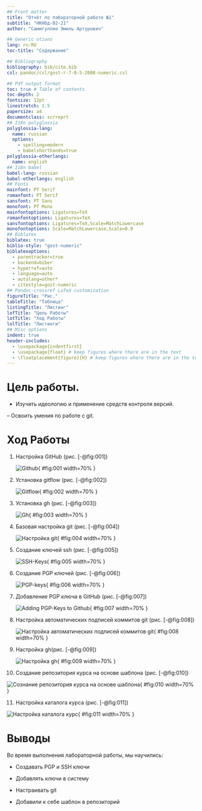 ```yaml
---
## Front matter
title: "Отчёт по лабораторной работе №1"
subtitle: "НКНбд-02-21"
author: "Самигуллин Эмиль Артурович"

## Generic otions
lang: ru-RU
toc-title: "Содержание"

## Bibliography
bibliography: bib/cite.bib
csl: pandoc/csl/gost-r-7-0-5-2008-numeric.csl

## Pdf output format
toc: true # Table of contents
toc-depth: 2
fontsize: 12pt
linestretch: 1.5
papersize: a4
documentclass: scrreprt
## I18n polyglossia
polyglossia-lang:
  name: russian
  options:
	- spelling=modern
	- babelshorthands=true
polyglossia-otherlangs:
  name: english
## I18n babel
babel-lang: russian
babel-otherlangs: english
## Fonts
mainfont: PT Serif
romanfont: PT Serif
sansfont: PT Sans
monofont: PT Mono
mainfontoptions: Ligatures=TeX
romanfontoptions: Ligatures=TeX
sansfontoptions: Ligatures=TeX,Scale=MatchLowercase
monofontoptions: Scale=MatchLowercase,Scale=0.9
## Biblatex
biblatex: true
biblio-style: "gost-numeric"
biblatexoptions:
  - parentracker=true
  - backend=biber
  - hyperref=auto
  - language=auto
  - autolang=other*
  - citestyle=gost-numeric
## Pandoc-crossref LaTeX customization
figureTitle: "Рис."
tableTitle: "Таблица"
listingTitle: "Листинг"
lofTitle: "Цель Работы"
lotTitle: "Ход Работы"
lolTitle: "Листинги"
## Misc options
indent: true
header-includes:
  - \usepackage{indentfirst}
  - \usepackage{float} # keep figures where there are in the text
  - \floatplacement{figure}{H} # keep figures where there are in the text
---
```


# Цель работы.

- Изучить идеологию и применение средств контроля версий.

– Освоить умения по работе с git.

# Ход Работы

1. Настройка GitHub (рис. [-@fig:001])

   ![Github](image/1.png){ #fig:001 width=70% }

2. Установка gitflow (рис. [-@fig:002])

   ![Gitflow](image/2.png){ #fig:002 width=70% }

3. Установка gh (рис. [-@fig:003])

   ![Gh](image/3.png){ #fig:003 width=70% }

4. Базовая настройка git (рис. [-@fig:004])

   ![Настройка git](image/4.png){ #fig:004 width=70% }

5. Создание ключей ssh (рис. [-@fig:005])

   ![SSH-Keys](image/5.png){ #fig:005 width=70% }

6. Создание PGP ключей (рис. [-@fig:006])

   ![PGP-keys](image/6.png){ #fig:006 width=70% }

7. Добавление PGP ключа в GitHub (рис. [-@fig:007])

   ![Adding PGP-Keys to Github](image/7.png){ #fig:007 width=70% }

8. Настройка автоматических подписей коммитов git (рис. [-@fig:008])

   ![Настройка автоматических подписей коммитов git](image/8.png){ #fig:008 width=70% }

9. Настройка gh(рис. [-@fig:009])

   ![Настройка gh](image/9.png){ #fig:009 width=70% }

10. Создание репозитория курса на основе шаблона (рис. [-@fig:010])

   ![Сознание репозитория курса на основе шаблона](image/10.png){ #fig:010 width=70% }

11. Настройка каталога курса (рис. [-@fig:011])

   ![Настройка каталога курс](image/11.1.png){ #fig:011 width=70% }

# Выводы

Во время выполнения лабораторной работы, мы научились:

- Создавать PGP и SSH ключи 

- Добавлять ключи в систему

- Настраивать git

- Добавили к себе шаблон в репозиторий 
